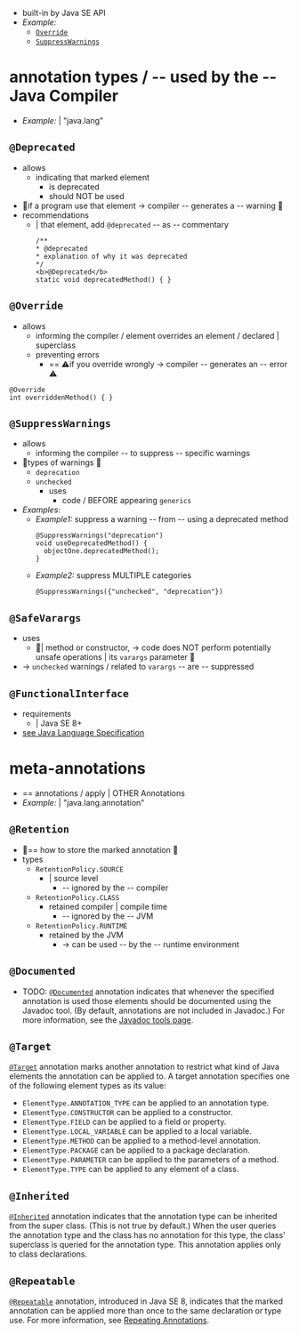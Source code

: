 * built-in by Java SE API
* _Example:_
  * [`Override`](https://docs.oracle.com/en/java/javase/23/docs/api/java.base/java/lang/Override.html)
  * [`SuppressWarnings`](https://docs.oracle.com/en/java/javase/23/docs/api/java.base/java/lang/SuppressWarnings.html)

# annotation types / -- used by the -- Java Compiler

* _Example:_ | "java.lang"

## `@Deprecated`
* allows
  * indicating that marked element
    * is deprecated
    * should NOT be used
* 👀if a program use that element -> compiler -- generates a -- warning 👀
* recommendations
  * | that element, add `@deprecated` -- as -- commentary
    ```
    /**
    * @deprecated
    * explanation of why it was deprecated
    */
    <b>@Deprecated</b>
    static void deprecatedMethod() { }
    ```

## `@Override`
* allows
  * informing the compiler / element overrides an element / declared | superclass
  * preventing errors
    * == ⚠️if you override wrongly -> compiler -- generates an -- error ⚠️
```
@Override 
int overriddenMethod() { }
```

## `@SuppressWarnings` 
* allows
  * informing the compiler -- to suppress -- specific warnings
* 👀types of warnings 👀
  * `deprecation`
  * `unchecked`
    * uses
      * code / BEFORE appearing `generics`
* _Examples:_
  * _Example1:_ suppress a warning -- from -- using a deprecated method
    ```
    @SuppressWarnings("deprecation")
    void useDeprecatedMethod() {
      objectOne.deprecatedMethod();
    }
    ```
  * _Example2:_ suppress MULTIPLE categories
    ```
    @SuppressWarnings({"unchecked", "deprecation"})
    ```

## `@SafeVarargs`
* uses
  * 👀| method or constructor, -> code does NOT perform potentially unsafe operations | its `varargs` parameter 👀 
* -> `unchecked` warnings / related to `varargs` -- are -- suppressed

## `@FunctionalInterface` 
* requirements
  * | Java SE 8+
* [see Java Language Specification](https://docs.oracle.com/javase/specs/jls/se22/html/jls-9.html#jls-9.8)

# meta-annotations
* == annotations / apply | OTHER Annotations 
* _Example:_ | "java.lang.annotation"

## `@Retention`
* 👀== how to store the marked annotation 👀
* types
  * `RetentionPolicy.SOURCE`
    * | source level
      * -- ignored by the -- compiler
  * `RetentionPolicy.CLASS`
    * retained compiler | compile time
      * -- ignored by the -- JVM
  * `RetentionPolicy.RUNTIME`
    * retained by the JVM
      * -> can be used -- by the -- runtime environment

## `@Documented` 
* TODO:
<a class="APILink" target="_blank" href="https://docs.oracle.com/javase/8/docs/api/java/lang/annotation/Documented.html"><code>@Documented</code></a> annotation indicates that whenever the specified annotation is used those elements should be documented using the Javadoc tool. (By default, annotations are not included in Javadoc.) For more information, see the
<a class="OutsideLink" target="_blank" href="https://docs.oracle.com/javase/8/docs/technotes/guides/javadoc/index.html">Javadoc tools page</a>.</p>

## `@Target` 
<a class="APILink" target="_blank" href="https://docs.oracle.com/javase/8/docs/api/java/lang/annotation/Target.html"><code>@Target</code></a> annotation marks another annotation to restrict what kind of Java elements the annotation can be applied to. A target annotation specifies one of the following element types as its value:</p>
<ul>
<li><code>ElementType.ANNOTATION_TYPE</code> can be applied to an annotation type.</li>
<li><code>ElementType.CONSTRUCTOR</code> can be applied to a constructor.</li>
<li><code>ElementType.FIELD</code> can be applied to a field or property.</li>
<li><code>ElementType.LOCAL_VARIABLE</code> can be applied to a local variable.</li>
<li><code>ElementType.METHOD</code> can be applied to a method-level annotation.</li>
<li><code>ElementType.PACKAGE</code> can be applied to a package declaration.</li>
<li><code>ElementType.PARAMETER</code> can be applied to the parameters of a method.</li>
<li><code>ElementType.TYPE</code> can be applied to any element of a class.</li>
</ul>

## `@Inherited` 
<a class="APILink" target="_blank" href="https://docs.oracle.com/javase/8/docs/api/java/lang/annotation/Inherited.html"><code>@Inherited</code></a> annotation indicates that the annotation type can be inherited from the super class. (This is not true by default.) When the user queries the annotation type and the class has no annotation for this type, the class' superclass is queried for the annotation type. This annotation applies only to class declarations.</p>

## `@Repeatable` 
<a class="APILink" target="_blank" href="https://docs.oracle.com/javase/8/docs/api/java/lang/annotation/Repeatable.html"><code>@Repeatable</code></a> annotation, introduced in Java SE 8, indicates that the marked annotation can be applied more than once to the same declaration or type use. For more information, see
<a class="TutorialLink" target="_top" href="repeating.html">Repeating Annotations</a>.

